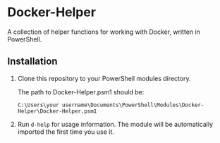 # Docker-Helper

A collection of helper functions for working with Docker, written in PowerShell.

## Installation

1. Clone this repository to your PowerShell modules directory.

   The path to Docker-Helper.psm1 should be:
   ```
   C:\Users\your username\Documents\PowerShell\Modules\Docker-Helper\Docker-Helper.psm1
   ```

2. Run `d-help` for usage information. The module will be automatically imported the first time you use it.
